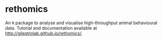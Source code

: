 # rethomics
An `R` package to analyse and visualise high-throughput animal behavioural data.
Tutorial and documentation available at http://gilestrolab.github.io/rethomics/.
